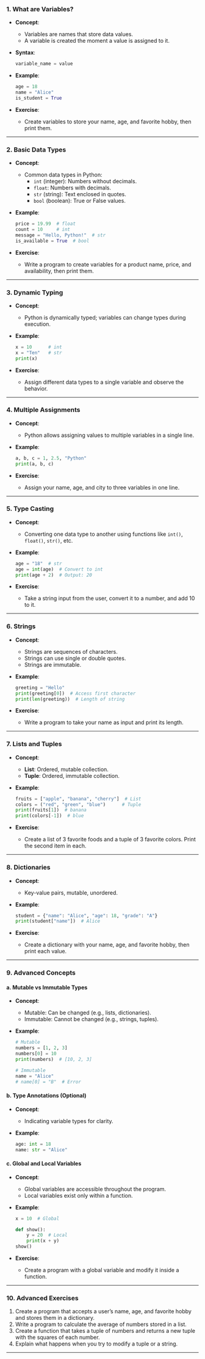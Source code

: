 ### **1. What are Variables?**
- **Concept**:
  - Variables are names that store data values.
  - A variable is created the moment a value is assigned to it.
  
- **Syntax**:
  ```python
  variable_name = value
  ```

- **Example**:
  ```python
  age = 18
  name = "Alice"
  is_student = True
  ```

- **Exercise**:
  - Create variables to store your name, age, and favorite hobby, then print them.

---

### **2. Basic Data Types**
- **Concept**:
  - Common data types in Python:
    - `int` (integer): Numbers without decimals.
    - `float`: Numbers with decimals.
    - `str` (string): Text enclosed in quotes.
    - `bool` (boolean): True or False values.

- **Example**:
  ```python
  price = 19.99  # float
  count = 10     # int
  message = "Hello, Python!"  # str
  is_available = True  # bool
  ```

- **Exercise**:
  - Write a program to create variables for a product name, price, and availability, then print them.

---

### **3. Dynamic Typing**
- **Concept**:
  - Python is dynamically typed; variables can change types during execution.

- **Example**:
  ```python
  x = 10      # int
  x = "Ten"   # str
  print(x)
  ```

- **Exercise**:
  - Assign different data types to a single variable and observe the behavior.

---

### **4. Multiple Assignments**
- **Concept**:
  - Python allows assigning values to multiple variables in a single line.

- **Example**:
  ```python
  a, b, c = 1, 2.5, "Python"
  print(a, b, c)
  ```

- **Exercise**:
  - Assign your name, age, and city to three variables in one line.

---

### **5. Type Casting**
- **Concept**:
  - Converting one data type to another using functions like `int()`, `float()`, `str()`, etc.

- **Example**:
  ```python
  age = "18"  # str
  age = int(age)  # Convert to int
  print(age + 2)  # Output: 20
  ```

- **Exercise**:
  - Take a string input from the user, convert it to a number, and add 10 to it.

---

### **6. Strings**
- **Concept**:
  - Strings are sequences of characters.
  - Strings can use single or double quotes.
  - Strings are immutable.

- **Example**:
  ```python
  greeting = "Hello"
  print(greeting[0])  # Access first character
  print(len(greeting))  # Length of string
  ```

- **Exercise**:
  - Write a program to take your name as input and print its length.

---

### **7. Lists and Tuples**
- **Concept**:
  - **List**: Ordered, mutable collection.
  - **Tuple**: Ordered, immutable collection.

- **Example**:
  ```python
  fruits = ["apple", "banana", "cherry"]  # List
  colors = ("red", "green", "blue")      # Tuple
  print(fruits[1])  # banana
  print(colors[-1])  # blue
  ```

- **Exercise**:
  - Create a list of 3 favorite foods and a tuple of 3 favorite colors. Print the second item in each.

---

### **8. Dictionaries**
- **Concept**:
  - Key-value pairs, mutable, unordered.

- **Example**:
  ```python
  student = {"name": "Alice", "age": 18, "grade": "A"}
  print(student["name"])  # Alice
  ```

- **Exercise**:
  - Create a dictionary with your name, age, and favorite hobby, then print each value.

---

### **9. Advanced Concepts**
#### a. **Mutable vs Immutable Types**
- **Concept**:
  - Mutable: Can be changed (e.g., lists, dictionaries).
  - Immutable: Cannot be changed (e.g., strings, tuples).

- **Example**:
  ```python
  # Mutable
  numbers = [1, 2, 3]
  numbers[0] = 10
  print(numbers)  # [10, 2, 3]

  # Immutable
  name = "Alice"
  # name[0] = "B"  # Error
  ```

#### b. **Type Annotations** (Optional)
- **Concept**:
  - Indicating variable types for clarity.
  
- **Example**:
  ```python
  age: int = 18
  name: str = "Alice"
  ```

#### c. **Global and Local Variables**
- **Concept**:
  - Global variables are accessible throughout the program.
  - Local variables exist only within a function.

- **Example**:
  ```python
  x = 10  # Global

  def show():
      y = 20  # Local
      print(x + y)
  show()
  ```

- **Exercise**:
  - Create a program with a global variable and modify it inside a function.

---

### **10. Advanced Exercises**
1. Create a program that accepts a user’s name, age, and favorite hobby and stores them in a dictionary.
2. Write a program to calculate the average of numbers stored in a list.
3. Create a function that takes a tuple of numbers and returns a new tuple with the squares of each number.
4. Explain what happens when you try to modify a tuple or a string.

---
